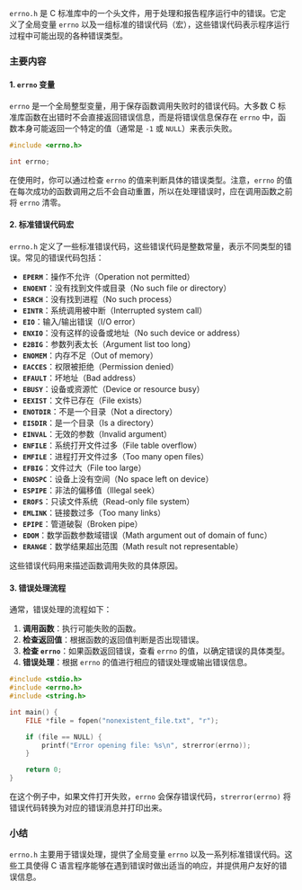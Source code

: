`errno.h` 是 C 标准库中的一个头文件，用于处理和报告程序运行中的错误。它定义了全局变量 `errno` 以及一组标准的错误代码（宏），这些错误代码表示程序运行过程中可能出现的各种错误类型。

### 主要内容

#### 1. **`errno` 变量**

`errno` 是一个全局整型变量，用于保存函数调用失败时的错误代码。大多数 C 标准库函数在出错时不会直接返回错误信息，而是将错误信息保存在 `errno` 中，函数本身可能返回一个特定的值（通常是 `-1` 或 `NULL`）来表示失败。

```c
#include <errno.h>

int errno;
```

在使用时，你可以通过检查 `errno` 的值来判断具体的错误类型。注意，`errno` 的值在每次成功的函数调用之后不会自动重置，所以在处理错误时，应在调用函数之前将 `errno` 清零。

#### 2. **标准错误代码宏**

`errno.h` 定义了一些标准错误代码，这些错误代码是整数常量，表示不同类型的错误。常见的错误代码包括：

- **`EPERM`**：操作不允许（Operation not permitted）
- **`ENOENT`**：没有找到文件或目录（No such file or directory）
- **`ESRCH`**：没有找到进程（No such process）
- **`EINTR`**：系统调用被中断（Interrupted system call）
- **`EIO`**：输入/输出错误（I/O error）
- **`ENXIO`**：没有这样的设备或地址（No such device or address）
- **`E2BIG`**：参数列表太长（Argument list too long）
- **`ENOMEM`**：内存不足（Out of memory）
- **`EACCES`**：权限被拒绝（Permission denied）
- **`EFAULT`**：坏地址（Bad address）
- **`EBUSY`**：设备或资源忙（Device or resource busy）
- **`EEXIST`**：文件已存在（File exists）
- **`ENOTDIR`**：不是一个目录（Not a directory）
- **`EISDIR`**：是一个目录（Is a directory）
- **`EINVAL`**：无效的参数（Invalid argument）
- **`ENFILE`**：系统打开文件过多（File table overflow）
- **`EMFILE`**：进程打开文件过多（Too many open files）
- **`EFBIG`**：文件过大（File too large）
- **`ENOSPC`**：设备上没有空间（No space left on device）
- **`ESPIPE`**：非法的偏移值（Illegal seek）
- **`EROFS`**：只读文件系统（Read-only file system）
- **`EMLINK`**：链接数过多（Too many links）
- **`EPIPE`**：管道破裂（Broken pipe）
- **`EDOM`**：数学函数参数域错误（Math argument out of domain of func）
- **`ERANGE`**：数学结果超出范围（Math result not representable）

这些错误代码用来描述函数调用失败的具体原因。

#### 3. **错误处理流程**

通常，错误处理的流程如下：

1. **调用函数**：执行可能失败的函数。
2. **检查返回值**：根据函数的返回值判断是否出现错误。
3. **检查 `errno`**：如果函数返回错误，查看 `errno` 的值，以确定错误的具体类型。
4. **错误处理**：根据 `errno` 的值进行相应的错误处理或输出错误信息。

```c
#include <stdio.h>
#include <errno.h>
#include <string.h>

int main() {
    FILE *file = fopen("nonexistent_file.txt", "r");

    if (file == NULL) {
        printf("Error opening file: %s\n", strerror(errno));
    }

    return 0;
}
```

在这个例子中，如果文件打开失败，`errno` 会保存错误代码，`strerror(errno)` 将错误代码转换为对应的错误消息并打印出来。

### 小结

`errno.h` 主要用于错误处理，提供了全局变量 `errno` 以及一系列标准错误代码。这些工具使得 C 语言程序能够在遇到错误时做出适当的响应，并提供用户友好的错误信息。
